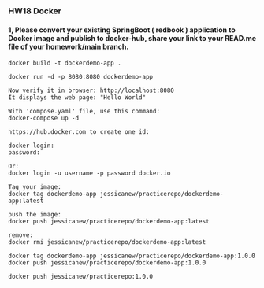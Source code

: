### HW18 Docker

#### 1, Please convert your existing SpringBoot ( redbook ) application to Docker image and publish to docker-hub, share your link to your READ.me file of your homework/main branch. 

```
docker build -t dockerdemo-app .

docker run -d -p 8080:8080 dockerdemo-app

Now verify it in browser: http://localhost:8080
It displays the web page: "Hello World"

With 'compose.yaml' file, use this command:
docker-compose up -d
```

```
https://hub.docker.com to create one id: 

docker login:
password:

Or:
docker login -u username -p password docker.io

Tag your image:
docker tag dockerdemo-app jessicanew/practicerepo/dockerdemo-app:latest

push the image:
docker push jessicanew/practicerepo/dockerdemo-app:latest

remove:
docker rmi jessicanew/practicerepo/dockerdemo-app:latest

docker tag dockerdemo-app jessicanew/practicerepo/dockerdemo-app:1.0.0
docker push jessicanew/practicerepo/dockerdemo-app:1.0.0

docker push jessicanew/practicerepo:1.0.0
```